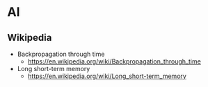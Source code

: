 # AI

## Wikipedia
* Backpropagation through time
  * https://en.wikipedia.org/wiki/Backpropagation_through_time
* Long short-term memory
  * https://en.wikipedia.org/wiki/Long_short-term_memory
